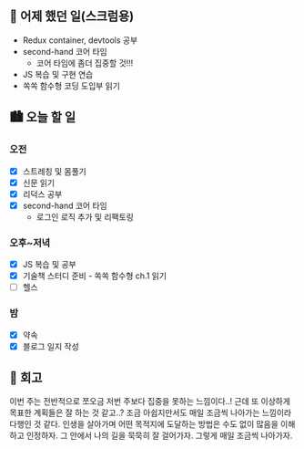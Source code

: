 ## 🌃 어제 했던 일(스크럼용)

- Redux container, devtools 공부
- second-hand 코어 타임
  - 코어 타임에 좀더 집중할 것!!!
- JS 복습 및 구현 연습
- 쏙쏙 함수형 코딩 도입부 읽기

## 🏙️ 오늘 할 일

### 오전

- [x] 스트레칭 및 몸풀기
- [x] 신문 읽기
- [x] 리덕스 공부
- [x] second-hand 코어 타임
  - 로그인 로직 추가 및 리팩토링

### 오후~저녁

- [x] JS 복습 및 공부
- [x] 기술책 스터디 준비 - 쏙쏙 함수형 ch.1 읽기
- [ ] 헬스

### 밤

- [x] 약속
- [x] 블로그 일지 작성

## 🌆 회고

이번 주는 전반적으로 쪼오금 저번 주보다 집중을 못하는 느낌이다..! 근데 또 이상하게 목표한 계획들은 잘 하는 것 같고..? 조금 아쉽지만서도 매일 조금씩 나아가는 느낌이라 다행인 것 같다.
인생을 살아가며 어떤 목적지에 도달하는 방법은 수도 없이 많음을 이해하고 인정하자. 그 안에서 나의 길을 묵묵히 잘 걸어가자. 그렇게 매일 조금씩 나아가자.
